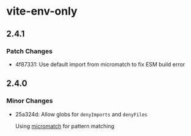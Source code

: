 # vite-env-only

## 2.4.1

### Patch Changes

- 4f87331: Use default import from micromatch to fix ESM build error

## 2.4.0

### Minor Changes

- 25a324d: Allow globs for `denyImports` and `denyFiles`

  Using [micromatch](https://github.com/micromatch/micromatch) for pattern matching
